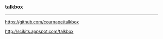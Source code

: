 ### talkbox
---
https://github.com/cournape/talkbox

http://scikits.appspot.com/talkbox

```
```

```
```

```
```


